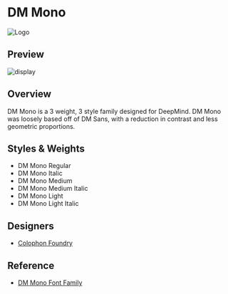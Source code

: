 # DM Mono



![Logo](https://raw.githubusercontent.com/ProgrammingFonts/ProgrammingFonts/master/font/DM_Mono/DM%20MONO.jpg)



## Preview

![display](https://raw.githubusercontent.com/ProgrammingFonts/ProgrammingFonts/master/font/DM_Mono/DM%20MONO%20PREVIEW.jpg)


## Overview

DM Mono is a 3 weight, 3 style family designed for DeepMind. DM Mono was loosely based off of DM Sans, with a reduction in contrast and less geometric proportions.
## Styles & Weights

- DM Mono Regular
- DM Mono Italic
- DM Mono Medium
- DM Mono Medium Italic
- DM Mono Light
- DM Mono Light Italic


## Designers

- [Colophon Foundry](https://www.colophon-foundry.org/)


## Reference

 - [DM Mono Font Family](https://github.com/googlefonts/dm-mono)
 

